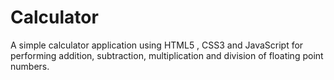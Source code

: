 # Calculator
A simple calculator application using HTML5 , CSS3 and JavaScript for performing addition, subtraction, multiplication and division of floating point numbers.
